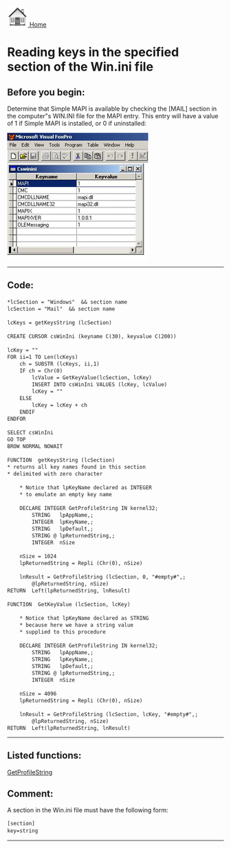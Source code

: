 [<img src="../images/home.png"> Home ](https://github.com/VFPX/Win32API)  

# Reading keys in the specified section of the Win.ini file

## Before you begin:
Determine that Simple MAPI is available by checking the [MAIL] section in the computer"s WIN.INI file for the MAPI entry. This entry will have a value of 1 if Simple MAPI is installed, or 0 if uninstalled:  

![](../images/mapiavail.jpg)  
  
***  


## Code:
```foxpro  
*lcSection = "Windows"  && section name
lcSection = "Mail"  && section name

lcKeys = getKeysString (lcSection)

CREATE CURSOR csWinIni (keyname C(30), keyvalue C(200))

lcKey = ""
FOR ii=1 TO Len(lcKeys)
	ch = SUBSTR (lcKeys, ii,1)
	IF ch = Chr(0)
		lcValue = GetKeyValue(lcSection, lcKey)
		INSERT INTO csWinIni VALUES (lcKey, lcValue)
		lcKey = ""
	ELSE
		lcKey = lcKey + ch
	ENDIF
ENDFOR

SELECT csWinIni
GO TOP
BROW NORMAL NOWAIT

FUNCTION  getKeysString (lcSection)
* returns all key names found in this section
* delimited with zero character

	* Notice that lpKeyName declared as INTEGER
	* to emulate an empty key name

	DECLARE INTEGER GetProfileString IN kernel32;
		STRING   lpAppName,;
		INTEGER  lpKeyName,;
		STRING   lpDefault,;
		STRING @ lpReturnedString,;
		INTEGER  nSize

	nSize = 1024
	lpReturnedString = Repli (Chr(0), nSize)

	lnResult = GetProfileString (lcSection, 0, "#empty#",;
		@lpReturnedString, nSize)
RETURN  Left(lpReturnedString, lnResult)

FUNCTION  GetKeyValue (lcSection, lcKey)

	* Notice that lpKeyName declared as STRING
	* because here we have a string value
	* supplied to this procedure

	DECLARE INTEGER GetProfileString IN kernel32;
		STRING   lpAppName,;
		STRING   lpKeyName,;
		STRING   lpDefault,;
		STRING @ lpReturnedString,;
		INTEGER  nSize

	nSize = 4096
	lpReturnedString = Repli (Chr(0), nSize)

	lnResult = GetProfileString (lcSection, lcKey, "#empty#",;
		@lpReturnedString, nSize)
RETURN  Left(lpReturnedString, lnResult)  
```  
***  


## Listed functions:
[GetProfileString](../libraries/kernel32/GetProfileString.md)  

## Comment:

A section in the Win.ini file must have the following form:  
```txt
[section]  
key=string
```

***  

